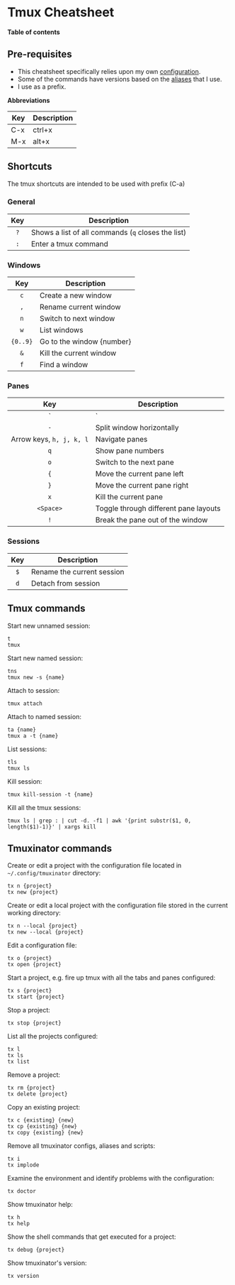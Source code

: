 # Tmux Cheatsheet

**Table of contents**

## Pre-requisites

- This cheatsheet specifically relies upon my own [configuration](https://github.com/dimaskh/dotfiles/blob/master/.tmux.conf).
- Some of the commands have versions based on the [aliases](https://github.com/dimaskh/dotfiles/blob/master/.aliases) that I use.
- I use <C-a> as a prefix.

**Abbreviations**

| Key | Description |
| --- | ----------- |
| C-x | ctrl+x      |
| M-x | alt+x       |

## Shortcuts

The tmux shortcuts are intended to be used with prefix (C-a)

### General

| Key | Description |
| :-: | ----------- |
| `?` | Shows a list of all commands (`q` closes the list) |
| `:` | Enter a tmux command |

### Windows

| Key | Description |
| :-: | ----------- |
| `c` | Create a new window |
| `,` | Rename current window |
| `n` | Switch to next window |
| `w` | List windows |
| `{0..9}` | Go to the window {number} |
| `&` | Kill the current window |
| `f` | Find a window |

### Panes

| Key | Description |
| :-: | ----------- |
| `|` | Split window vertically |
| `-` | Split window horizontally |
| Arrow keys, `h, j, k, l` | Navigate panes |
| `q` | Show pane numbers |
| `o` | Switch to the next pane |
| `{` | Move the current pane left |
| `}` | Move the current pane right |
| `x` | Kill the current pane |
| `<Space>` | Toggle through different pane layouts |
| `!` | Break the pane out of the window |

### Sessions

| Key | Description |
| :-: | ----------- |
| `$` | Rename the current session |
| `d` | Detach from session |

## Tmux commands

Start new unnamed session:

    t
    tmux

Start new named session:

    tns
    tmux new -s {name}

Attach to session:

    tmux attach

Attach to named session:

    ta {name}
    tmux a -t {name}

List sessions:

    tls
    tmux ls

Kill session:

    tmux kill-session -t {name}

Kill all the tmux sessions:

    tmux ls | grep : | cut -d. -f1 | awk '{print substr($1, 0, length($1)-1)}' | xargs kill

## Tmuxinator commands

Create or edit a project with the configuration file located in `~/.config/tmuxinator` directory:

    tx n {project}
    tx new {project}

Create or edit a local project with the configuration file stored in the current working directory:

    tx n --local {project}
    tx new --local {project}

Edit a configuration file:

    tx o {project}
    tx open {project}

Start a project, e.g. fire up tmux with all the tabs and panes configured:

    tx s {project}
    tx start {project}

Stop a project:

    tx stop {project}

List all the projects configured:

    tx l
    tx ls
    tx list

Remove a project:

    tx rm {project}
    tx delete {project}

Copy an existing project:

    tx c {existing} {new}
    tx cp {existing} {new}
    tx copy {existing} {new}

Remove all tmuxinator configs, aliases and scripts:

    tx i
    tx implode

Examine the environment and identify problems with the configuration:

    tx doctor

Show tmuxinator help:

    tx h
    tx help

Show the shell commands that get executed for a project:

    tx debug {project}

Show tmuxinator's version:

    tx version
